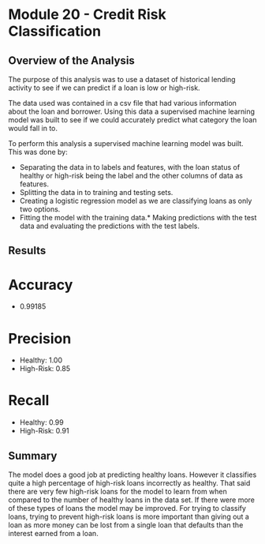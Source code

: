 # Module 20 - Credit Risk Classification

## Overview of the Analysis

The purpose of this analysis was to use a dataset of historical lending activity to see if we can predict if a loan is low or high-risk. 

The data used was contained in a csv file that had various information about the loan and borrower. Using this data a supervised machine learning model was built to see if we could accurately predict what category the loan would fall in to.  

To perform this analysis a supervised machine learning model was built. This was done by:

* Separating the data in to labels and features, with the loan status of healthy or high-risk being the label and the other columns of data   as features.
* Splitting the data in to training and testing sets.
* Creating a logistic regression model as we are classifying loans as only two options. 
* Fitting the model with the training data.* Making predictions with the test data and evaluating the predictions with the test labels.


## Results

 
# Accuracy 

* 0.99185


# Precision 

* Healthy: 1.00
* High-Risk: 0.85

# Recall 

* Healthy: 0.99
* High-Risk: 0.91
   

## Summary


The model does a good job at predicting healthy loans. However it classifies quite a high percentage of high-risk loans incorrectly as healthy. That said there are very few high-risk loans for the model to learn from when compared to the number of healthy loans in the data set. If there were more of these types of loans the model may be improved.
For trying to classify loans, trying to prevent high-risk loans is more important than giving out a loan as more money can be lost from a single loan that defaults than the interest earned from a loan.
